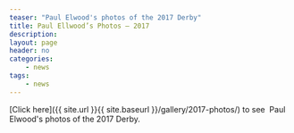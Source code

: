 ```yaml
---
teaser: "Paul Elwood's photos of the 2017 Derby"
title: Paul Ellwood’s Photos – 2017
description:
layout: page
header: no
categories:
    - news
tags:
    - news
---
```


[Click here]({{ site.url }}{{ site.baseurl }}/gallery/2017-photos/) to see  Paul Elwood's photos of the 2017 Derby.
